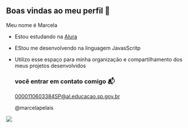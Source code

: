 ## Boas vindas ao meu perfil 💖

Meu nome é Marcela

- Estou estudando na [Alura](https://www.alura.com.br)
- EStou me desenvolvendo na linguagem JavasScritp
- Utilizo esse espaço para minha organização e compartilhamento dos meus projetos desenvolvidos

  ### você entrar em contato comigo 📬

  0000110603384SP@al.educacao.sp.gov.br

  @marcelapelais

![](https://media1.tenor.com/m/PGkCxFFHyJ4AAAAC/i-love-you.gif)



